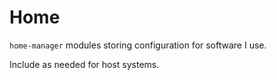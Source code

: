 # Home

`home-manager` modules storing configuration for software I use.

Include as needed for host systems.
